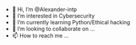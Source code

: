 - 👋 Hi, I’m @Alexander-intp
- 👀 I’m interested in Cybersecurity
- 🌱 I’m currently learning Python/Ethical hacking
- 💞️ I’m looking to collaborate on ...
- 📫 How to reach me ...

<!---
Alexander-intp/Alexander-intp is a ✨ special ✨ repository because its `README.md` (this file) appears on your GitHub profile.
You can click the Preview link to take a look at your changes.
--->
